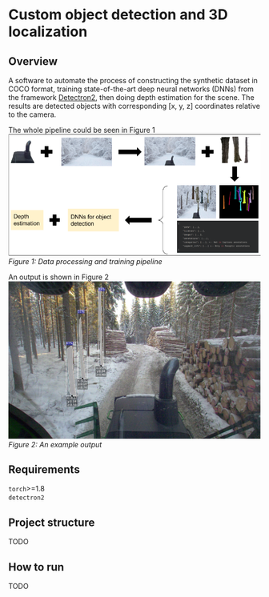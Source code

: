 # Custom object detection and 3D localization
## Overview
A software to automate the process of constructing the synthetic dataset
in COCO format, training state-of-the-art deep neural networks (DNNs) from the framework 
[Detectron2](https://github.com/facebookresearch/detectron2), then doing depth 
estimation for the scene. 
The results are detected objects with corresponding [x, y, z] coordinates relative to the camera.

The whole pipeline could be seen in Figure 1 
![](./images/pipelineV2.png)*Figure 1: Data processing and training pipeline*

An output is shown in Figure 2
![](./images/output.png)*Figure 2: An example output*

## Requirements 
`torch`>=1.8  
`detectron2`

## Project structure
TODO

## How to run 
TODO

